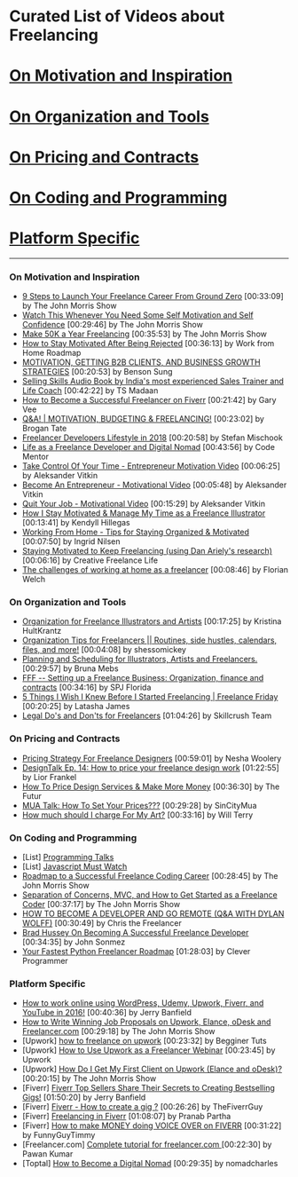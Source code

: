 # Curated List of Videos about Freelancing 

# [On Motivation and Inspiration](#on-motivation-and-inspiration)
# [On Organization and Tools](#on-organization-and-tools)
# [On Pricing and Contracts](#on-pricing-and-contracts)
# [On Coding and Programming](#on-coding-and-programming)
# [Platform Specific](#platform-specific)

-----

### On Motivation and Inspiration
* [9 Steps to Launch Your Freelance Career From Ground Zero](https://www.youtube.com/watch?v=p8FwAUw7hiE) [00:33:09] by The John Morris Show
* [Watch This Whenever You Need Some Self Motivation and Self Confidence](https://www.youtube.com/watch?v=EB_vYbeVOjA) [00:29:46] by The John Morris Show
* [Make 50K a Year Freelancing](https://www.youtube.com/watch?v=9a02koonveA) [00:35:53] by The John Morris Show
* [How to Stay Motivated After Being Rejected](https://www.youtube.com/watch?v=NcrLOMpccsc) [00:36:13] by Work from Home Roadmap
* [MOTIVATION, GETTING B2B CLIENTS, AND BUSINESS GROWTH STRATEGIES](https://www.youtube.com/watch?v=KnlySm3tAik) [00:20:53] by Benson Sung
* [Selling Skills Audio Book by India's most experienced Sales Trainer and Life Coach](https://www.youtube.com/watch?v=p8FwAUw7hiE) [00:42:22] by TS Madaan
* [How to Become a Successful Freelancer on Fiverr](https://www.youtube.com/watch?v=VRiFssctwZk) [00:21:42] by Gary Vee
* [Q&A! | MOTIVATION, BUDGETING & FREELANCING!](https://www.youtube.com/watch?v=ZspxYhcPyFw) [00:23:02] by Brogan Tate
* [Freelancer Developers Lifestyle in 2018](https://www.youtube.com/watch?v=5Xv4DPii4i8) [00:20:58] by Stefan Mischook
* [Life as a Freelance Developer and Digital Nomad](https://www.youtube.com/watch?v=ShBfyRuwz4E) [00:43:56] by Code Mentor
* [Take Control Of Your Time - Entrepreneur Motivation Video](https://www.youtube.com/watch?v=lRjpe797A2s) [00:06:25] by Aleksander Vitkin
* [Become An Entrepreneur - Motivational Video](https://www.youtube.com/watch?v=hf0oGW3Pj4Y) [00:05:48] by Aleksander Vitkin
* [Quit Your Job - Motivational Video](https://www.youtube.com/watch?v=imP3XrAr6JI) [00:15:29] by Aleksander Vitkin
* [How I Stay Motivated & Manage My Time as a Freelance Illustrator](https://www.youtube.com/watch?v=QBuLwTSYLaM) [00:13:41] by Kendyll Hillegas
* [Working From Home - Tips for Staying Organized & Motivated](https://www.youtube.com/watch?v=KDgckuEAqLQ) [00:07:50] by Ingrid Nilsen
* [Staying Motivated to Keep Freelancing (using Dan Ariely's research)](https://www.youtube.com/watch?v=DBIzCJphl3U) [00:06:16] by Creative Freelance Life
* [The challenges of working at home as a freelancer](https://www.youtube.com/watch?v=N8_ykD2CHV8) [00:08:46] by Florian Welch


### On Organization and Tools
* [Organization for Freelance Illustrators and Artists](https://www.youtube.com/watch?v=165421ggh4g) [00:17:25] by Kristina HultKrantz
* [Organization Tips for Freelancers || Routines, side hustles, calendars, files, and more!](https://www.youtube.com/watch?v=HZDtZRbBreA) [00:04:08] by shessomickey
* [Planning and Scheduling for Illustrators, Artists and Freelancers.](https://www.youtube.com/watch?v=Xt3cXRKVkbA) [00:29:57] by Bruna Mebs
* [FFF -- Setting up a Freelance Business: Organization, finance and contracts](https://www.youtube.com/watch?v=db3EvHYKalA) [00:34:16] by SPJ Florida
* [5 Things I Wish I Knew Before I Started Freelancing | Freelance Friday](https://www.youtube.com/watch?v=HfUPNwaXYV4) [00:20:25] by Latasha James
* [Legal Do's and Don'ts for Freelancers](https://www.youtube.com/watch?v=92p6u5d-eYs) [01:04:26] by Skillcrush Team

### On Pricing and Contracts

* [Pricing Strategy For Freelance Designers](https://www.youtube.com/watch?v=yJc9bhvB6dw) [00:59:01] by Nesha Woolery
* [DesignTalk Ep. 14: How to price your freelance design work](https://www.youtube.com/watch?v=jQ4S4jygmrY) [01:22:55] by Lior Frankel
* [How To Price Design Services & Make More Money](https://www.youtube.com/watch?v=RKXZ7t_RiOE) [00:36:30] by The Futur
* [MUA Talk: How To Set Your Prices???](https://www.youtube.com/watch?v=WOBpy36nbfY) [00:29:28] by SinCityMua
* [How much should I charge For My Art?](https://www.youtube.com/watch?v=ENJo1_5TsPY) [00:33:16] by Will Terry

### On Coding and Programming
* [List] [Programming Talks](https://github.com/hellerve/programming-talks)
* [List] [Javascript Must Watch](https://github.com/bolshchikov/js-must-watch)
* [Roadmap to a Successful Freelance Coding Career](https://www.youtube.com/watch?v=2P2kYBDeN8A) [00:28:45] by The John Morris Show
* [Separation of Concerns, MVC, and How to Get Started as a Freelance Coder](https://www.youtube.com/watch?v=i-ZzGycb1p4) [00:37:17] by The John Morris Show
* [HOW TO BECOME A DEVELOPER AND GO REMOTE (Q&A WITH DYLAN WOLFF)](https://www.youtube.com/watch?v=V8iBcfwmX3Y) [00:30:49] by Chris the Freelancer
* [Brad Hussey On Becoming A Successful Freelance Developer ](https://www.youtube.com/watch?v=V8iBcfwmX3Y) [00:34:35] by John Sonmez
* [Your Fastest Python Freelancer Roadmap](https://www.youtube.com/watch?v=jFZsyfNC27c) [01:28:03] by Clever Programmer

### Platform Specific
* [How to work online using WordPress, Udemy, Upwork, Fiverr, and YouTube in 2016!](https://www.youtube.com/watch?v=pzlV3DTUsFo) [00:40:36] by Jerry Banfield
* [How to Write Winning Job Proposals on Upwork, Elance, oDesk and Freelancer.com](https://www.youtube.com/watch?v=mBmgdxzvF9Q) [00:29:18] by The John Morris Show
* [Upwork] [how to freelance on upwork](https://www.youtube.com/watch?v=TLfn1mQ2Gt8) [00:23:32] by Begginer Tuts
* [Upwork] [How to Use Upwork as a Freelancer Webinar](https://www.youtube.com/watch?v=huRP7qXc2u0) [00:23:45] by Upwork
* [Upwork] [How Do I Get My First Client on Upwork (Elance and oDesk)?](https://www.youtube.com/watch?v=coykaiGnBbQ) [00:20:15] by The John Morris Show
* [Fiverr] [Fiverr Top Sellers Share Their Secrets to Creating Bestselling Gigs!](https://www.youtube.com/watch?v=e7CSpasHstk) [01:50:20] by Jerry Banfield
* [Fiverr] [Fiverr - How to create a gig ?](https://www.youtube.com/watch?v=6PO7jfeJks0) [00:26:26] by TheFiverrGuy
* [Fiverr] [Freelancing in Fiverr](https://www.youtube.com/watch?v=hjh03x_ly-k) [01:08:07] by Pranab Partha
* [Fiverr] [How to make MONEY doing VOICE OVER on FIVERR](https://www.youtube.com/watch?v=tn_DK4KkEdE) [00:31:22] by FunnyGuyTimmy
* [Freelancer.com] [Complete tutorial for freelancer.com ](https://www.youtube.com/watch?v=l-6pnPOG9is) [00:22:30] by Pawan Kumar
* [Toptal] [How to Become a Digital Nomad](https://www.youtube.com/watch?v=63P8PK7t0Sg) [00:29:35] by nomadcharles
